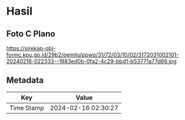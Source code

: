 # Hasil

## Foto C Plano

https://sirekap-obj-formc.kpu.go.id/29b2/pemilu/ppwp/31/72/03/10/02/3172031002101-20240216-022333--1983ed0b-0fa2-4c29-bbd1-b53771a77d66.jpg


## Metadata

| Key        | Value               |
| ---------- | ------------------- |
| Time Stamp | 2024-02-16 02:30:27 |



